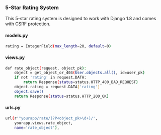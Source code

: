 ### 5-Star Rating System

This 5-star rating system is designed to work with Django 1.8 and comes with CSRF protection.

#### models.py
```sh
rating = IntegerField(max_length=20, default=0)
```

#### views.py
```sh
def rate_object(request, object_pk):
    object = get_object_or_404(User.objects.all(), id=user_pk)
    if not 'rating' in request.DATA:
        return Response(status=status.HTTP_400_BAD_REQUEST)
    object.rating = request.DATA['rating']
    object.save()
    return Response(status=status.HTTP_200_OK)
```

#### urls.py
```sh
url(r'^yourapp/rate/(?P<object_pk>\d+)/',
    yourapp.views.rate_object,
    name='rate_object'),
```
